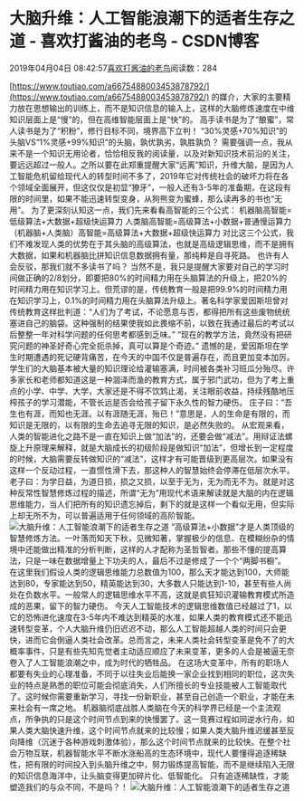 
# 大脑升维：人工智能浪潮下的适者生存之道 - 喜欢打酱油的老鸟 - CSDN博客


2019年04月04日 08:42:57[喜欢打酱油的老鸟](https://me.csdn.net/weixin_42137700)阅读数：284


[https://www.toutiao.com/a6675488003453878792/](https://www.toutiao.com/a6675488003453878792/)
的媒介，大家的主要精力放在思想输出的训练上，而不是知识信息的输入上，这样的大脑修炼速度在中维知识层面上是“慢”的，但在高维智能层面上是“快”的。
高手读书是为了“酿蜜”，常人读书是为了“积粉”，修行目标不同，境界高下立判！
“30%灵感+70%知识”的头脑VS“1%灵感+99%知识”的头脑，孰优孰劣，孰胜孰负？
需要强调一点，我从来不是一个知识无用论者，恰恰相反我的阅读量，以及对新知识技术前沿的关注，要远远超过一般人。之所以要在此郑重提醒大家“远离”知识，升维大脑，是因为人工智能危机留给现代人的转型时间不多了，2019年它对传统社会的破坏力将在各个领域全面展开，但这仅仅是初显“獠牙”，一般人还有3-5年的准备期，在这段有限的时间里，如果不能迅速转型变身，从狗熊变为蜜蜂，那么读再多的书也“无用”。
为了更深刻认知这一点，我们先来看看高智能的三个公式：
机器脑高智能=低级算法+大数据+超级快运算力
人类脑高智能=高级算法+小数据+普通慢运算力
（机器脑+人类脑）高智能=高级算法+大数据+超级快运算力
对比这三个公式，我们不难发现人类的优势在于其头脑的高级算法，也就是高级逻辑思维，而不是拥有大数据，如果和机器脑比拼知识信息数据拥有量，那纯粹是自寻死路。
也许有人会反驳，那我们就不多读书了吗？
当然不是，我只是提醒大家要对自己的学习时间做正确的2/8划分，即要把80%的时间精力用在头脑算法的升级上，把20%的时间精力用在知识学习上。但荒谬的是，传统教育一般是把99.9%的时间精力用在知识学习上，0.1%的时间精力用在头脑算法升级上。著名科学家爱因斯坦曾对传统教育这样批判道：“人们为了考试，不论愿意与否，都得把所有这些废物统统塞进自己的脑袋。这种强制的结果使我如此畏缩不前，以致在我通过最后的考试以后整整一年对科学问题的任何思考都感到乏味。”
“现在的教学方法，竟然没有把研究问题的神圣好奇心完全扼杀掉，真可以算是个奇迹。”
遗憾的是，爱因斯坦在学生时期遭遇的死记硬背痛苦，在今天的中国不仅是普遍存在，而且更加变本加厉。学生们的大脑基本被大量的知识理论给灌输塞满，时间被各类补习班瓜分殆尽。许多家长和老师都知道这是一种涸泽而渔的教育方式，属于邪门武功，但为了考上重点的小学、中学、大学，大家还是不得不饮鸩止渴，关注眼前收益，持续残酷地压榨孩子的学习潜能，不管长远是否会给孩子留下永久性的智力硬伤。
庄子曰：“吾生也有涯，而知也无涯。以有涯随无涯，殆已！”意思是，人的生命是有限的，而知识是无限的，以有限的生命去追寻无限的知识，是必然失败的。
从宏观来看，人类的智能进化之路不是一直在知识上做“加法”的，还要会做“减法”。用辩证法螺旋上升原理来解释，就是大脑成长的初级阶段是做知识“加法”，但增长到一定程度的时候，大脑需要反转做知识的“减法”，这样才有可能晋级到更高层次。如果没有这样一个反动过程，一直惯性滑下去，那这种人的智慧始终会停滞在低层次水平。
老子曰：为学日益，为道日损，损之又损，以至于无为，无为而无不为。就是对这种反常性智慧修炼过程的描述，所谓“无为”用现代术语来解读就是大脑的内在逻辑思维能力，当人们把所有的知识遗忘掉后，剩下的就是这样一个看似无用，但实际上却无所不为，可以普遍适用于任何领域的高阶智能。
![大脑升维：人工智能浪潮下的适者生存之道](http://p1.pstatp.com/large/dfic-imagehandler/272681c6-3807-4241-9931-beb806f6fcdc)
“高级算法+小数据”才是人类顶级的智慧修炼方法。一叶落而知天下秋，见微知著，掌握极少的信息、在模糊纷杂的情境中还能做出精准的分析判断，这样的人才配称为圣哲智者。那些不懂的提高算法，只是一味在数据增量上下功夫的人，最后不过是修成了一个个“两脚书橱”。
在这里我们假设人类的逻辑思维能力总数值为100，那么天才能达到100，大师能达到80，专家能达到50，精英能达到30，大多数人只能达到1-10，甚至有些人尚处在负数水平。一般常人的逻辑思维水平不高，这就是疯狂知识灌输教育模式所造成的恶果，留下的智力硬伤。
今天人工智能技术的逻辑思维数值已经越过了1，以它的恐怖进化速度在3-5年内不难达到精英的水准，如果人类的教育模式还不能迅速转型变革，个人大脑升维仍旧迟迟不动，那么人工智能超越人类的时间只会更快，进而它会倒逼人类社会改革。总而言之，未来人类社会转型变革是免不了的大概率事件，只是有些先知先觉者主动适应顺应了未来变革，更多的人会是被逼无奈卷入了人工智能浪潮之中，成为时代的牺牲品。
在这场大变革中，所有的职场人都要有失业的心理准备，不同于以往失业后能换一家企业找到相同的职位，这次失业的特点是熟悉的职位可能会彻底消失，人们所擅长的专业技能被人工智能取代了。这时候你需要重新学习，寻找一份新职业，甚至自己创造一个职业，才能在未来社会有一席之地。
机器脑彻底战胜人类脑在今天的科学界已经是一个主流观点，所争执的只是这个时间节点到来的快慢罢了。这一竞赛过程如同逆水行舟，如果人类大脑快速升维，这个时间节点就来的比较慢；如果人类大脑升维迟缓甚至反向降维（沉迷于各种游戏刺激体验），那么这个时间节点就来的比较快。在整个社会万物互联，机器智能水平不断水涨船高的生态环境中，现代人要懂得追逐稀缺性，把有限的时间投入到头脑升维之中，努力锻炼提高智能，而不是继续陷入无限的知识信息海洋中，让头脑变得更加碎片化、低智能化。
只有追逐稀缺性，才能塑造我们的与众不同，不是吗？！
![大脑升维：人工智能浪潮下的适者生存之道](http://p1.pstatp.com/large/dfic-imagehandler/410a8d26-ec8d-42d3-9ba1-b86daa5e0fc4)

